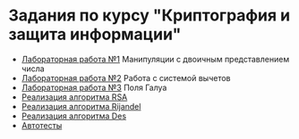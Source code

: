 # Задания по курсу  "Криптография и защита информации"

- [Лабораторная работа №1](https://github.com/dep-810b-studs/cryptography/blob/master/Cryptography.Arithmetic/WorkingWithBits) Манипуляции с двоичным представлением числа
- [Лабораторная работа №2](https://github.com/dep-810b-studs/cryptography/tree/master/Cryptography.Arithmetic/ResidueNumberSystem) Работа с системой вычетов
- [Лабораторная работа №3](https://github.com/dep-810b-studs/cryptography/tree/master/Cryptography.Arithmetic/GaloisField) Поля Галуа
- [Реализация алгоритма RSA](https://github.com/dep-810b-studs/cryptography/blob/master/Cryptography.Algorithms/RSA/RSACipher.cs)
- [Реализация алгоритма Rijandel](https://github.com/dep-810b-studs/cryptography/blob/master/Cryptography.Algorithms/Rijandel/RijandelCipher.cs)
- [Реализация алгоритма Des](https://github.com/dep-810b-studs/cryptography/blob/master/Cryptography.Algorithms/DES/DesCipher.cs)
- [Автотесты](https://github.com/dep-810b-studs/cryptography/tree/master/Cryptography.Autotests)
